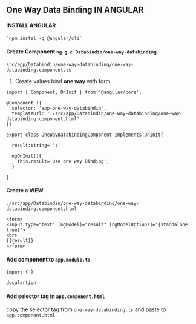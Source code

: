 ## One Way Data Binding IN ANGULAR

#### INSTALL ANGULAR

    `npm instal -g @angular/cli`

#### Create Component `ng g c Databindin/one-way-databinding`

`src/app/Databindin/one-way-databinding/one-way-databinding.component.ts`

1.  Create values bind **one way** with form

```
import { Component, OnInit } from '@angular/core';

@Component ({
  selector: 'app-one-way-databindin',
  templateUrl: './src/app/Databindin/one-way-databinding/one-way-databinding.component.html'
})

export class OneWayDatabindingComponent implements OnInit{

  result:string='';

  ngOnInit(){
    this.result='Use one way Binding';
  }

}
```

#### Create a VIEW

`./src/app/Databindin/one-way-databinding/one-way-databinding.component.html`

```
<form>
<input type="text" [ngModel]="result" [ngModelOptions]="{standalone: true}">
<br>
{{result}}
</form>
```

#### Add component to `app.module.ts`

```
import { }

decalartion
```

#### Add selector tag in `app.component.html`

copy the selector tag from `one-way-databinding.ts` and paste to `app.component.html`
